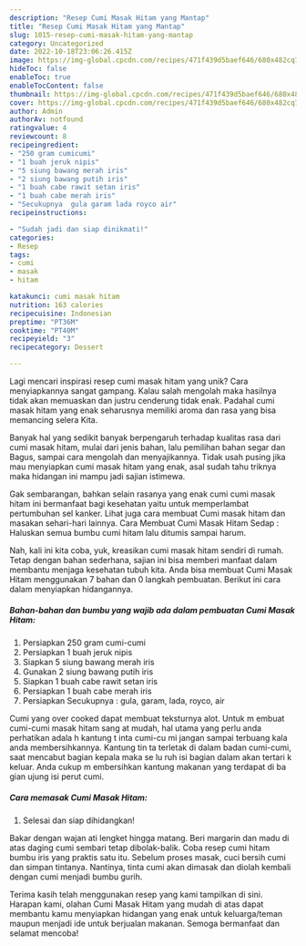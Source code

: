 ```yaml
---
description: "Resep Cumi Masak Hitam yang Mantap"
title: "Resep Cumi Masak Hitam yang Mantap"
slug: 1015-resep-cumi-masak-hitam-yang-mantap
category: Uncategorized
date: 2022-10-18T23:06:26.415Z
image: https://img-global.cpcdn.com/recipes/471f439d5baef646/680x482cq70/cumi-masak-hitam-foto-resep-utama.jpg
hideToc: false
enableToc: true
enableTocContent: false
thumbnail: https://img-global.cpcdn.com/recipes/471f439d5baef646/680x482cq70/cumi-masak-hitam-foto-resep-utama.jpg
cover: https://img-global.cpcdn.com/recipes/471f439d5baef646/680x482cq70/cumi-masak-hitam-foto-resep-utama.jpg
author: Admin
authorAv: notfound
ratingvalue: 4
reviewcount: 8
recipeingredient:
- "250 gram cumicumi"
- "1 buah jeruk nipis"
- "5 siung bawang merah iris"
- "2 siung bawang putih iris"
- "1 buah cabe rawit setan iris"
- "1 buah cabe merah iris"
- "Secukupnya  gula garam lada royco air"
recipeinstructions:

- "Sudah jadi dan siap dinikmati!"
categories:
- Resep
tags:
- cumi
- masak
- hitam

katakunci: cumi masak hitam 
nutrition: 163 calories
recipecuisine: Indonesian
preptime: "PT36M"
cooktime: "PT40M"
recipeyield: "3"
recipecategory: Dessert

---
```





Lagi mencari inspirasi resep cumi masak hitam yang unik? Cara menyiapkannya sangat gampang. Kalau salah mengolah maka hasilnya tidak akan memuaskan dan justru cenderung tidak enak. Padahal cumi masak hitam yang enak seharusnya memiliki aroma dan rasa yang bisa memancing selera Kita.





Banyak hal yang sedikit banyak berpengaruh terhadap kualitas rasa dari cumi masak hitam, mulai dari jenis bahan, lalu pemilihan bahan segar dan Bagus, sampai cara mengolah dan menyajikannya. Tidak usah pusing jika mau menyiapkan cumi masak hitam yang enak,      asal sudah tahu triknya maka hidangan ini mampu jadi sajian istimewa.














Gak sembarangan, bahkan selain rasanya yang enak cumi cumi masak hitam ini bermanfaat bagi kesehatan yaitu untuk memperlambat pertumbuhan sel kanker. Lihat juga cara membuat Cumi masak hitam dan masakan sehari-hari lainnya. Cara Membuat Cumi Masak Hitam Sedap : Haluskan semua bumbu cumi hitam lalu ditumis sampai harum.






Nah, kali ini kita coba, yuk, kreasikan cumi masak hitam sendiri di rumah. Tetap dengan bahan sederhana, sajian ini bisa memberi manfaat dalam membantu menjaga kesehatan tubuh kita. Anda bisa membuat Cumi Masak Hitam menggunakan 7 bahan dan 0 langkah pembuatan. Berikut ini cara dalam menyiapkan hidangannya.

<!--inarticleads1-->

##### Bahan-bahan dan bumbu yang wajib ada dalam pembuatan Cumi Masak Hitam:

1. Persiapkan 250 gram cumi-cumi
1. Persiapkan 1 buah jeruk nipis
1. Siapkan 5 siung bawang merah iris
1. Gunakan 2 siung bawang putih iris
1. Siapkan 1 buah cabe rawit setan iris
1. Persiapkan 1 buah cabe merah iris
1. Persiapkan Secukupnya : gula, garam, lada, royco, air


Cumi yang over cooked dapat membuat teksturnya alot. Untuk m embuat cumi-cumi masak hitam sang at mudah, hal utama yang perlu anda perhatikan adala h kantung t inta cumi-cu mi jangan sampai terbuang kala anda membersihkannya. Kantung tin ta terletak di dalam badan cumi-cumi, saat mencabut bagian kepala maka se lu ruh isi bagian dalam akan tertari k keluar. Anda cukup m embersihkan kantung makanan yang terdapat di ba gian ujung isi perut cumi. 

<!--inarticleads2-->

##### Cara memasak Cumi Masak Hitam:


1. Selesai dan siap dihidangkan!

Bakar dengan wajan ati lengket hingga matang. Beri margarin dan madu di atas daging cumi sembari tetap dibolak-balik. Coba resep cumi hitam bumbu iris yang praktis satu itu. Sebelum proses masak, cuci bersih cumi dan simpan tintanya. Nantinya, tinta cumi akan dimasak dan diolah kembali dengan cumi menjadi bumbu gurih. 

Terima kasih telah menggunakan resep yang kami tampilkan di sini. Harapan kami, olahan Cumi Masak Hitam yang mudah di atas dapat membantu kamu menyiapkan hidangan yang enak untuk keluarga/teman maupun menjadi ide untuk berjualan makanan. Semoga bermanfaat dan selamat mencoba!
